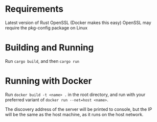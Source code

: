 # Requirements
Latest version of Rust
OpenSSL (Docker makes this easy)
OpenSSL may require the pkg-config package on Linux

# Building and Running
Run `cargo build`, and then `cargo run`

# Running with Docker
Run `docker build -t <name> .` in the root directory,
and run with your preferred variant of `docker run --net=host <name>`.

The discovery address of the server will be printed to console, but the IP
will be the same as the host machine, as it runs on the host network.
